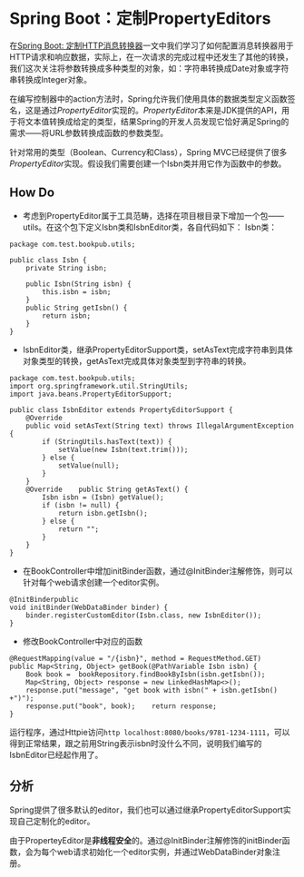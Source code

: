 # Spring Boot：定制PropertyEditors

在[Spring Boot: 定制HTTP消息转换器](spring-boot-HttpMessageConverters.md)一文中我们学习了如何配置消息转换器用于HTTP请求和响应数据，实际上，在一次请求的完成过程中还发生了其他的转换，我们这次关注将参数转换成多种类型的对象，如：字符串转换成Date对象或字符串转换成Integer对象。

在编写控制器中的action方法时，Spring允许我们使用具体的数据类型定义函数签名，这是通过*PropertyEditor*实现的。*PropertyEditor*本来是JDK提供的API，用于将文本值转换成给定的类型，结果Spring的开发人员发现它恰好满足Spring的需求——将URL参数转换成函数的参数类型。

针对常用的类型（Boolean、Currency和Class），Spring MVC已经提供了很多*PropertyEditor*实现。假设我们需要创建一个Isbn类并用它作为函数中的参数。

## How Do

- 考虑到PropertyEditor属于工具范畴，选择在项目根目录下增加一个包——utils。在这个包下定义Isbn类和IsbnEditor类，各自代码如下：
Isbn类：

```
package com.test.bookpub.utils;

public class Isbn {
    private String isbn;

    public Isbn(String isbn) {
        this.isbn = isbn;
    }
    public String getIsbn() {
        return isbn;
    }
}
```

- IsbnEditor类，继承PropertyEditorSupport类，setAsText完成字符串到具体对象类型的转换，getAsText完成具体对象类型到字符串的转换。

```
package com.test.bookpub.utils;
import org.springframework.util.StringUtils;
import java.beans.PropertyEditorSupport;

public class IsbnEditor extends PropertyEditorSupport {
    @Override
    public void setAsText(String text) throws IllegalArgumentException {
        if (StringUtils.hasText(text)) {
            setValue(new Isbn(text.trim()));
        } else {
            setValue(null);
        }
    }
    @Override    public String getAsText() {
        Isbn isbn = (Isbn) getValue();
        if (isbn != null) {
            return isbn.getIsbn();
        } else {
            return "";
        }
    }
}
```

- 在BookController中增加initBinder函数，通过@InitBinder注解修饰，则可以针对每个web请求创建一个editor实例。

```
@InitBinderpublic 
void initBinder(WebDataBinder binder) {
    binder.registerCustomEditor(Isbn.class, new IsbnEditor());
}
```

- 修改BookController中对应的函数

```
@RequestMapping(value = "/{isbn}", method = RequestMethod.GET)
public Map<String, Object> getBook(@PathVariable Isbn isbn) {
    Book book =  bookRepository.findBookByIsbn(isbn.getIsbn());
    Map<String, Object> response = new LinkedHashMap<>();
    response.put("message", "get book with isbn(" + isbn.getIsbn() +")");
    response.put("book", book);    return response;
}
```

运行程序，通过Httpie访问`http localhost:8080/books/9781-1234-1111`，可以得到正常结果，跟之前用String表示isbn时没什么不同，说明我们编写的IsbnEditor已经起作用了。

## 分析

Spring提供了很多默认的editor，我们也可以通过继承PropertyEditorSupport实现自己定制化的editor。

由于ProperteyEditor是**非线程安全**的。通过@InitBinder注解修饰的initBinder函数，会为每个web请求初始化一个editor实例，并通过WebDataBinder对象注册。
